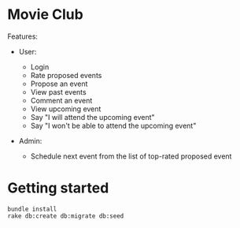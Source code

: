 Movie Club
==========

Features:
  * User:
    - Login
    - Rate proposed events
    - Propose an event
    - View past events
    - Comment an event
    - View upcoming event
    - Say "I will attend the upcoming event"
    - Say "I won't be able to attend the upcoming event"

  * Admin:
    - Schedule next event from the list of top-rated proposed event

Getting started
===============

    bundle install
    rake db:create db:migrate db:seed


